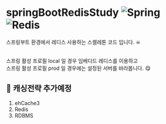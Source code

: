 # springBootRedisStudy ![Spring](https://img.shields.io/badge/spring-%236DB33F.svg?style=for-the-badge&logo=spring&logoColor=white)![Redis](https://img.shields.io/badge/redis-%23DD0031.svg?style=for-the-badge&logo=redis&logoColor=white)
스프링부트 환경에서 레디스 사용하는 스켈레톤 코드 입니다. ☠<br/><br/>

스프링 활성 프로필 local 일 경우 임베디드 레디스를 이용하고<br/>
스프링 활성 프로필 prod 일 경우에는 설정된 서버를 바라봅니다. 😋


## 🚀 캐싱전략 추가예정

1) ehCache3
2) Redis
3) RDBMS 
